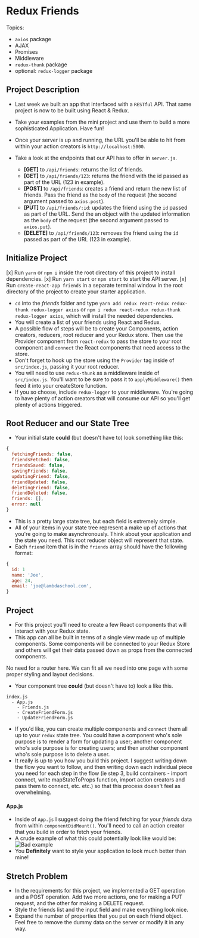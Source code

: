 # Redux Friends

Topics:

- `axios` package
- AJAX
- Promises
- Middleware
- `redux-thunk` package
- optional: `redux-logger` package

## Project Description

- Last week we built an app that interfaced with a `RESTful` API. That same project is now to be built using React & Redux.
- Take your examples from the mini project and use them to build a more sophisticated Application. Have fun!
- Once your server is up and running, the URL you'll be able to hit from within your action creators is `http://localhost:5000`.
- Take a look at the endpoints that our API has to offer in `server.js`.

  - **[GET]** to `/api/friends`: returns the list of friends.
  - **[GET]** to `/api/friends/123`: returns the friend with the id passed as part of the URL (123 in example).
  - **[POST]** to `/api/friends`: creates a friend and return the new list of friends. Pass the friend as the `body` of the request (the second argument passed to `axios.post`).
  - **[PUT]** to `/api/friends/:id`: updates the friend using the `id` passed as part of the URL. Send the an object with the updated information as the `body` of the request (the second argument passed to `axios.put`).
  - **[DELETE]** to `/api/friends/123`: removes the friend using the `id` passed as part of the URL (123 in example).

## Initialize Project

[x] Run `yarn` or `npm i` inside the root directory of this project to install dependencies.
[x] Run `yarn start` or `npm start` to start the API server.
[x] Run `create-react-app friends` in a separate terminal window in the root directory of the project to create your starter application.

- `cd` into the _friends_ folder and type `yarn add redux react-redux redux-thunk redux-logger axios` or `npm i redux react-redux redux-thunk redux-logger axios`, which will install the needed dependencies.
- You will create a list of your friends using React and Redux.
- A possible flow of steps will be to create your Components, action creators, reducers, root reducer and your Redux store. Then use the Provider component from `react-redux` to pass the store to your root component and `connect` the React components that need access to the store.
- Don't forget to hook up the store using the `Provider` tag inside of `src/index.js`, passing it your root reducer.
- You will need to use `redux-thunk` as a middleware inside of `src/index.js`. You'll want to be sure to pass it to `applyMiddleware()` then feed it into your createStore function.
- If you so choose, include `redux-logger` to your middleware. You're going to have plenty of action creators that will consume our API so you'll get plenty of actions triggered.

## Root Reducer and our State Tree

- Your initial state **could** (but doesn't have to) look something like this:

```js
{
  fetchingFriends: false,
  friendsFetched: false,
  friendsSaved: false,
  savingFriends: false,
  updatingFriend: false,
  friendUpdated: false,
  deletingFriend: false,
  friendDeleted: false,
  friends: [],
  error: null
}
```

- This is a pretty large state tree, but each field is extremely simple.
- All of your items in your state tree represent a make up of actions that you're going to make asynchronously. Think about your application and the state you need. This root reducer object will represent that state.
- Each `friend` item that is in the `friends` array should have the following format:

```js
{
  id: 1
  name: 'Joe',
  age: 24,
  email: 'joe@lambdaschool.com',
}
```

## Project

- For this project you'll need to create a few React components that will interact with your Redux state.
- This app can all be built in terms of a single view made up of multiple components. Some components will be connected to your Redux Store and others will get their data passed down as props from the connected components.

No need for a router here. We can fit all we need into one page with some proper styling and layout decisions.

- Your component tree **could** (but doesn't have to) look a like this.

```
index.js
  - App.js
    - Friends.js
    - CreateFriendForm.js
    - UpdateFriendForm.js
```

- If you'd like, you can create multiple components and `connect` them all up to your `redux` state tree. You could have a component who's sole purpose is to render a form for updating a user; another component who's sole purpose is for creating users; and then another component who's sole purpose is to delete a user.
- It really is up to you how you build this project. I suggest writing down the flow you want to follow, and then writing down each individual piece you need for each step in the flow (ie step 3, build containers - import connect, write mapStateToProps function, import action creators and pass them to connect, etc. etc.) so that this process doesn't feel as overwhelming.

#### App.js

- Inside of `App.js` I suggest doing the friend fetching for your _friends_ data from within `componentDidMount()`. You'll need to call an action creator that you build in order to fetch your friends.
- A crude example of what this could potentially look like would be:
  ![Bad example](https://image.ibb.co/hpg7gw/Screen_Shot_2018_01_24_at_1_07_21_PM.png)
- You **Definitely** want to style your application to look much better than mine!

## Stretch Problem

- In the requirements for this project, we implemented a GET operation and a POST operation. Add two more actions, one for making a PUT request, and the other for making a DELETE request.
- Style the friends list and the input field and make everything look nice.
- Expand the number of properties that you put on each friend object. Feel free to remove the dummy data on the server or modify it in any way.
